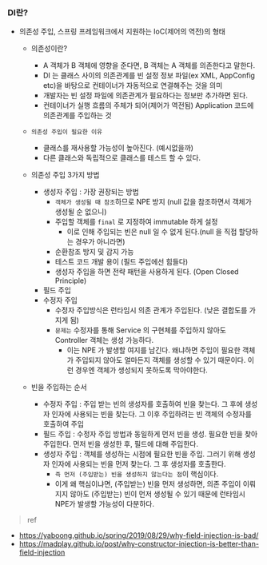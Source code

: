 ### DI란?

- 의존성 주입, 스프링 프레임워크에서 지원하는 IoC(제어의 역전)의 형태
    - 의존성이란?
        - A 객체가 B 객체에 영향을 준다면, B 객체는 A 객체를 의존한다고 말한다.
        - DI 는 클래스 사이의 의존관계를 빈 설정 정보 파일(ex XML, AppConfig etc)을 바탕으로 컨테이너가 자동적으로 연결해주는 것을 의미
        - 개발자는 빈 설정 파일에 의존관계가 필요하다는 정보만 추가하면 된다.
        - 컨테이너가 실행 흐름의 주체가 되어(제어가 역전됨) Application 코드에 의존관계를 주입하는 것

    - `의존성 주입이 필요한 이유`
        - 클래스를 재사용할 가능성이 높아진다. (예시없을까)
        - 다른 클래스와 독립적으로 클래스를 테스트 할 수 있다.

    - 의존성 주입 3가지 방법
        - 생성자 주입 : 가장 권장되는 방법
            - `객체가 생성될 때 참조`하므로 NPE 방지 (null 값을 참조하면서 객체가 생성될 순 없으니)
            - 주입할 객체를 `final` 로 지정하여 immutable 하게 설정
              - 이로 인해 주입되는 빈은 null 일 수 없게 된다.(null 을 직접 할당하는 경우가 아니라면)
            - 순환참조 방지 및 감지 가능
            - 테스트 코드 개발 용이 (필드 주입에선 힘들다)
            - 생성자 주입을 하면 전략 패턴을 사용하게 된다. (Open Closed Principle)
        - 필드 주입
        - 수정자 주입
            - 수정자 주입방식은 런타임시 의존 관계가 주입된다. (낮은 결합도를 가지게 됨)
            - `문제는` 수정자를 통해 Service 의 구현체를 주입하지 않아도 Controller 객체는 생성 가능하다.
                - 이는 NPE 가 발생할 여지를 남긴다. 왜냐하면 주입이 필요한 객체가 주입되지 않아도 얼마든지 객체를 생성할 수 있기 때문이다. 이런 경우엔 객체가 생성되지 못하도록 막아야한다.

    - 빈을 주입하는 순서
        - 수정자 주입 : 주입 받는 빈의 생성자를 호출하여 빈을 찾는다. 그 후에 생성자 인자에 사용되는 빈을 찾는다. 그 이후 주입하려는 빈 객체의 수정자를 호출하여 주입
        - 필드 주입 : 수정자 주입 방법과 동일하게 먼저 빈을 생성. 필요한 빈을 찾아 주입한다. 먼저 빈을 생성한 후, 필드에 대해 주입한다.
        - 생성자 주입 : 객체를 생성하는 시점에 필요한 빈을 주입. 그러기 위해 생성자 인자에 사용되는 빈을 먼저 찾는다. 그 후 생성자를 호출한다.
            - `즉 먼저 (주입받는) 빈을 생성하지 않는다는 점`이 핵심이다.
            - 이게 왜 핵심이냐면, (주입받는) 빈을 먼저 생성하면, 의존 주입이 이뤄지지 않아도 (주입받는) 빈이 먼저 생성될 수 있기 때문에 런타임시 NPE가 발생할 가능성이 다분하다.


> ref
- https://yaboong.github.io/spring/2019/08/29/why-field-injection-is-bad/
- https://madplay.github.io/post/why-constructor-injection-is-better-than-field-injection